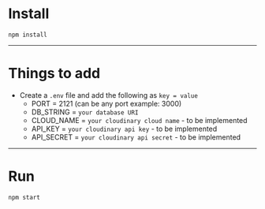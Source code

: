 # Install

`npm install`

---

# Things to add

- Create a `.env` file and add the following as `key = value`
  - PORT = 2121 (can be any port example: 3000)
  - DB_STRING = `your database URI`
  - CLOUD_NAME = `your cloudinary cloud name` - to be implemented 
  - API_KEY = `your cloudinary api key` - to be implemented 
  - API_SECRET = `your cloudinary api secret` - to be implemented 

---

# Run

`npm start`